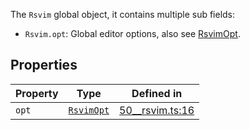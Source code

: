 The `Rsvim` global object, it contains multiple sub fields:

- `Rsvim.opt`: Global editor options, also see [RsvimOpt](RsvimOpt.md).

## Properties

| Property | Type | Defined in |
| ------ | ------ | ------ |
| `opt` | [`RsvimOpt`](RsvimOpt.md) | [50\_\_rsvim.ts:16](https://github.com/rsvim/rsvim/blob/5fe6171ee4d60d88c883bafbaf0a0118245cb6eb/src/js/runtime/50__rsvim.ts#L16) |

